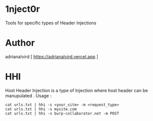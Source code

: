 # 1nject0r
Tools for specific types of Header Injections

# Author 
 adrianalvird [ https://adrianalvird.vercel.app ]

# HHI
 Host Header Injection is a type of Injection where host header can be manupulated .
 Usage :
 
    cat urls.txt | hhi -s <your_site> -m <request_type>
    cat urls.txt | hhi -s mysite.com
    cat urls.txt | hhi -s burp-collaborator.net -m POST
